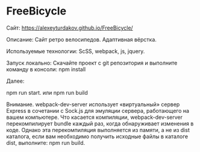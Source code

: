 # FreeBicycle

Сайт: https://alexeyturdakov.github.io/FreeBicycle/

Описание: Сайт ретро велосипедов. Адаптивная вёрстка.

Используемые технологии: ScSS, webpack, js, jquery.

Запуск локально:
Скачайте проект с git репозитория и выполните команду в консоли:
npm install

Далее: 

npm run start.
или
npm run build

Внимание. webpack-dev-server использует «виртуальный» сервер Express в сочетании с Sock.js для эмуляции сервера, работающего на вашем компьютере. Что касается компиляции, webpack-dev-server перекомпилирует bundle каждый раз, когда обнаруживает изменения в коде. Однако эта перекомпиляция выполняется из памяти, а не из dist каталога, если вам необходимо получить исходные файлы в каталоге dist, выполните: npm run build.
